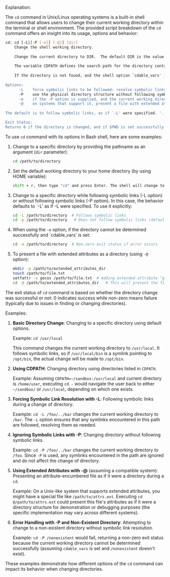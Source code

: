 Explanation:

The `cd` command in Unix/Linux operating systems is a built-in shell command that allows users to change their current working directory within the terminal or shell environment. The provided script breakdown of the `cd` command offers an insight into its usage, options and behavior:

```bash
cd: cd [-L|[-P [-e]] [-@]] [dir]
    Change the shell working directory.
    
    Change the current directory to DIR.  The default DIR is the value of the HOME shell variable.
    
    The variable CDPATH defines the search path for the directory containing DIR. Alternative directory names in CDPATH are separated by a colon (:). A null directory name is the same as the current directory. If DIR begins with a slash (/), then CDPATH is not used.
    
    If the directory is not found, and the shell option `cdable_vars' is set, the word is assumed to be  a variable name. If that variable has a value, its value is used for DIR.
    
Options:
      -L	force symbolic links to be followed: resolve symbolic links in DIR after processing instances of `..'.
      -P	use the physical directory structure without following symbolic links: resolve symbolic links in DIR before processing instances of `..'.
      -e	if the -P option is supplied, and the current working directory cannot be determined successfully, exit with a non-zero status.
      -@	on systems that support it, present a file with extended attributes as a directory containing the file attributes.
    
The default is to follow symbolic links, as if `-L' were specified. '..'' is processed by removing the immediately previous pathname component back to a slash or the beginning of DIR.

Exit Status:
Returns 0 if the directory is changed, and if $PWD is set successfully when -P is used; non-zero otherwise.
```

To use `cd` command with its options in Bash shell, here are some examples:

1. Change to a specific directory by providing the pathname as an argument (`dir` parameter):
   ```bash
   cd /path/to/directory
   ```

2. Set the default working directory to your home directory (by using HOME variable):
    ```bash
    shift + r, then type "cd" and press Enter. The shell will change to your home directory:
   ```

3. Change to a specific directory while following symbolic links (-L option) or without following symbolic links (-P option). In this case, the behavior defaults to `-L' as if -L were specified. To use it explicitly:
    ```bash
    cd -L /path/to/directory  # Follows symbolic links
    cd -p /path/to/directory   # Does not follow symbolic links (default)
    ```

4. When using the `-e` option, if the directory cannot be determined successfully and `cdable_vars' is set:
    ```bash
    cd -e /path/to/directory  # Non-zero exit status if error occurs
    ```

5. To present a file with extended attributes as a directory (using `-@` option):
   ```bash
   mkdir -p /path/to/extended_attributes_dir
   touch /path/to/file.txt
   setfattr -x gecos /path/to/file.txt  # Adding extended attribute "gecos" to file with value "your custom text"
   cd -@ /path/to/extended_attributes_dir   # This will present the file as a directory, but it's just for demonstration purposes and may not work on all systems.
   ```

The exit status of `cd` command is based on whether the directory change was successful or not: 0 indicates success while non-zero means failure (typically due to issues in finding or changing directories).

Examples:

1. **Basic Directory Change**: Changing to a specific directory using default options.

   Example: `cd /usr/local`

   This command changes the current working directory to `/usr/local`. It follows symbolic links, so if `/usr/local/bin` is a symlink pointing to `/opt/bin`, the actual change will be made to `/opt/bin`.

2. **Using CDPATH**: Changing directory using directories listed in `CDPATH`.

   Example: Assuming `CDPATH=~/sandbox:/usr/local` and current directory is `/home/user`, executing `cd -` would navigate the user back to either `~/sandbox/` or `/usr/local`, depending on which one exists.

3. **Forcing Symbolic Link Resolution with -L**: Following symbolic links during a change of directory.

   Example: `cd -L /foo/../bar` changes the current working directory to `/bar`. The `-L` option ensures that any symlinks encountered in this path are followed, resolving them as needed.

4. **Ignoring Symbolic Links with -P**: Changing directory without following symbolic links.

   Example: `cd -P /foo/../bar` changes the current working directory to `/foo`. Since `-P` is used, any symlinks encountered in the path are ignored and do not affect the change of directory.

5. **Using Extended Attributes with -@** (assuming a compatible system): Presenting an attribute-encumbered file as if it were a directory during a `cd`.

   Example: On a Unix-like system that supports extended attributes, you might have a special file like `/path/to/attrs.ext`. Executing `cd @/path/to/attrs.ext` could present this file's attributes as if it were a directory structure for demonstration or debugging purposes (the specific implementation may vary across different systems).

6. **Error Handling with -P and Non-Existent Directory**: Attempting to change to a non-existent directory without symbolic link resolution.

   Example: `cd -P /nonexistent` would fail, returning a non-zero exit status because the current working directory cannot be determined successfully (assuming `cdable_vars` is set and `/nonexistent` doesn't exist).

These examples demonstrate how different options of the `cd` command can impact its behavior when changing directories.
